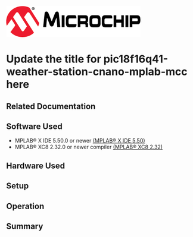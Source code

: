 <!-- Please do not change this logo with link -->

[![MCHP](images/microchip.png)](https://www.microchip.com)

# Update the title for pic18f16q41-weather-station-cnano-mplab-mcc here

<!-- This is where the introduction to the example goes, including mentioning the peripherals used -->

## Related Documentation

<!-- The “pic18f16q41-weather-station-cnano-mplab-mcc” project highlights the advanced communications peripherals found on the PIC18-Q41 
family of devices to create a PIC18 powered weather station, all with Microchip’s easy to use Curiosity Nano platform. The I2C module 
was used to interface a Bosch BME280 Weather Sensor to provide real-time measurements for temperature, relative humidity, and 
atmospheric pressure. This project also implements the 12-bit Analog to Digital Converter with Computation (ADCC) to interface an 
analog ambient light sensor which was used to measure light intensity. The SPI module was used to drive an OLED display to display 
the weather station output values in real time, and the UART module was used to also display the weather station output values over 
a serial port in real time. -->

## Software Used

<!-- All software used in this example must be listed here. Use unbreakable links!
     - MPLAB® X IDE 5.50 or newer [(microchip.com/mplab/mplab-x-ide)](http://www.microchip.com/mplab/mplab-x-ide)
     - MPLAB® XC8 2.32 or a newer compiler [(microchip.com/mplab/compilers)](http://www.microchip.com/mplab/compilers)
     - MPLAB® Code Configurator (MCC) 3.95.0 or newer [(microchip.com/mplab/mplab-code-configurator)](https://www.microchip.com/mplab/mplab-code-configurator)
     - MPLAB® Code Configurator (MCC) Device Libraries PIC10 / PIC12 / PIC16 / PIC18 MCUs [(microchip.com/mplab/mplab-code-configurator)](https://www.microchip.com/mplab/mplab-code-configurator)
     - Microchip PIC18F-Q Series Device Support (1.4.109) or newer [(packs.download.microchip.com/)](https://packs.download.microchip.com/) -->

- MPLAB® X IDE 5.50.0 or newer [(MPLAB® X IDE 5.50)](https://www.microchip.com/en-us/development-tools-tools-and-software/mplab-x-ide?utm_source=GitHub&utm_medium=TextLink&utm_campaign=MCU8_MMTCha_MPAE_Examples&utm_content=pic18f16q41-weather-station-cnano-mplab-mcc-github)
- MPLAB® XC8 2.32.0 or newer compiler [(MPLAB® XC8 2.32)](https://www.microchip.com/en-us/development-tools-tools-and-software/mplab-xc-compilers?utm_source=GitHub&utm_medium=TextLink&utm_campaign=MCU8_MMTCha_MPAE_Examples&utm_content=pic18f16q41-weather-station-cnano-mplab-mcc-github)

## Hardware Used

<!-- All hardware used in this example must be listed here. Use unbreakable links!
     - PIC18F16Q41 Curiosity Nano [(EV26Q64A)](https://www.microchip.com/Developmenttools/ProductDetails/EV26Q64A)
     - Curiosity Nano Base for Click boards™ [(AC164162)](https://www.microchip.com/Developmenttools/ProductDetails/AC164162)
     - OLED C Click board™ [(MIKROE-1585)](https://www.mikroe.com/oled-c-click) 
	 - Weather Click board™ [(MIKROE-1978)](https://www.mikroe.com/weather-click)
	 - Ambient Click board™ [(MIKROE-1890)](https://www.mikroe.com/ambient-click)
	 -->

## Setup

<!-- The Q41 Curiosity Nano Development Board (Part # EV26Q64A) was selected as the development platform for this code example. The weather station display was 
implemented using the MikroElektronika OLEDC Click board (MIKROE-1585), the Bosch BME280 environmental sensor was provided using the MikroElektronika Weather Click 
Board (MIKROE-1978), and the ambient light sensor was provided using the MikroElektronika Ambient Click Board (MIKROE-1890). The Curiosity Nano base board has 
three Click sockets. The layout of Click boards is as follows:
	- Socket 1: OLED C Click
	- Socket 2: Weather Click
	- Socket 3: Ambient Click
	
	No additional wiring is required for this example.
	
	|	Signal						  |	Microcontroller Pin |
	|---------------------------------|---------------------|
	|  UART TX						  |	RB7					|
	|  Weather Click – SDA (I2C)	  |	RB4					|
	|  Weather Click – SCL (I2C)	  |	RB6					|
	|  OLEDC Click – SDO (SPI)		  |	RC5					|
	|  OLEDC Click - SDI (SPI)		  |	RC4					|
	|  OLEDC Click – SCK (SPI)		  |	RC6					|
	|  OLEDC Click – nCS (SPI)		  |	RC7					|
	|  OLEDC Click – DC				  |	RC1					|
	|  OLEDC Click – EN				  |	RA4					|
	|  OLEDC Click – RST			  |	RA5					|
	|  OLEDC Click – RW				  |	RC3					|
	|  Ambient Click Output			  |	RC2					|
	
	
	[![MCC Pin Manager Window View](images/pin_manager.png)]
	[![Curiosity Nano Project Setup](images/project_setup.png)]

 -->

## Operation

<!-- The I2C module was used in this code example to communicate with the Bosch BME280 weather sensor to measure temperature, pressure, 
and relative humidity. For this example, the I2C module was initialized using the MPLAB Code Configurator (MCC). The I2C was configured 
to operate with a standard clock speed of 100 kHz, and since the Weather Click board incorporates pull-ups, no external pull-up resistors 
were required on the SDA and SCL pins. The slave address of the BME280 weather sensor was the default address of 0x76. The temperature, 
pressure, and humidity measurements were acquired from the Bosch BME280 weather sensor as raw uncompensated outputs.

###BME280 Weather Sensor Compensation Routines:
The I2C module was used in this example to read the temperature, pressure, and humidity from the BME280 sensor. The temperature and 
pressure are read as 20-bit unsigned values, and the relative humidity is read as a 16-bit unsigned value. These sensor measurements obtained 
using the I2C module are raw data measurements from the weather sensor, and compensation routines must be used to convert the raw sensor 
outputs to values that can be used for display. The BME280 weather sensor has a set of compensation parameters stored in the device memory 
that must be read and stored by the PIC microcontroller. These compensation parameters are all used in the conversion routines to properly 
convert the raw sensor output to the final output results. The compensation routines are used to convert the BME280 raw outputs to temperature 
in degrees Celsius, atmospheric pressure in hectopascals (equivalent to millibar), and relative humidity. The atmospheric pressure is adjusted 
in accordance with the International Standard Atmosphere to take into account the elevation at the user's location (set manually by the user 
with the ELEVATION macro in the bme280.h header file).
The compensation routines are shown below.

###Temperature Compensation Routines (°C):
```
static uint32_t BME280_compensateTemperature(void) {
    long tempV1, tempV2, t;

    tempV1 = ((((adc_T >> 3) - ((long) calibParam.dig_T1 << 1))) * ((long) calibParam.dig_T2)) >> 11;
    tempV2 = (((((adc_T >> 4) - ((long) calibParam.dig_T1)) * ((adc_T >> 4) - ((long) calibParam.dig_T1))) >> 12)*((long) calibParam.dig_T3)) >> 14;
    t_fine = tempV1 + tempV2;
    t = (t_fine * 5 + 128) >> 8;

    return t;
```
###Atmospheric Pressure Compensation Routine (in Pascals):
```
static uint32_t BME280_compensatePressure(void) {
    long pressV1, pressV2;
    uint32_t p;

    pressV1 = (((long) t_fine) >> 1) - (long) 64000;
    pressV2 = (((pressV1 >> 2) * (pressV1 >> 2)) >> 11) * ((long) calibParam.dig_P6);
    pressV2 = pressV2 + ((pressV1 * ((long) calibParam.dig_P5)) << 1);
    pressV2 = (pressV2 >> 2)+(((long) calibParam.dig_P4) << 16);
    pressV1 = (((calibParam.dig_P3 * (((pressV1 >> 2) * (pressV1 >> 2)) >> 13)) >> 3) +
            ((((long) calibParam.dig_P2) * pressV1) >> 1)) >> 18;
    pressV1 = ((((32768 + pressV1))*((long) calibParam.dig_P1)) >> 15);

    if (pressV1 == 0) {
        // avoid exception caused by division by zero
        return 0;
    }

    p = (((uint32_t) (((long) 1048576) - adc_P)-(pressV2 >> 12)))*3125;
    if (p < 0x80000000) {
        p = (p << 1) / ((uint32_t) pressV1);
    } else {
        p = (p / (uint32_t) pressV1) * 2;
    }

    pressV1 = (((long) calibParam.dig_P9) * ((long) (((p >> 3) * (p >> 3)) >> 13))) >> 12;
    pressV2 = (((long) (p >> 2)) * ((long) calibParam.dig_P8)) >> 13;
    p = (uint32_t) ((long) p + ((pressV1 + pressV2 + calibParam.dig_P7) >> 4));

    return p;
}
```

###Relative Humidity Compensation Routine (%):
```
static uint32_t BME280_compensateHumidity(void) {
    long humV;
    uint32_t h;

    humV = (t_fine - ((long) 76800));
    humV = (((((adc_H << 14) - (((long) calibParam.dig_H4) << 20) - (((long) calibParam.dig_H5) * humV)) +
            ((long) 16384)) >> 15) * (((((((humV * ((long) calibParam.dig_H6)) >> 10) *
            (((humV * ((long) calibParam.dig_H3)) >> 11) + ((long) 32768))) >> 10) +
            ((long) 2097152)) * ((long) calibParam.dig_H2) + 8192) >> 14));
    humV = (humV - (((((humV >> 15) * (humV >> 15)) >> 7) * ((long) calibParam.dig_H1)) >> 4));
    humV = (humV < 0 ? 0 : humV);
    humV = (humV > 419430400 ? 419430400 : humV);

    h = (uint32_t) (humV >> 12);
    return h;
}
```

###ADCC Module Configuration:
The ADCC was used in this code example to measure the output of the ambient light sensor. This peripheral was configured in Burst-Average mode 
for this sensor interface, which allows the ADC to core independently perform a pre-determined burst of conversions while accumulating the 
conversion results. In Burst-Average mode once the specified number of conversions have been completed, the accumulated sum of the conversion 
results is then right shifted (or divided) by the specified number of bits core independently. The purpose of this hardware feature is to allow 
the ADC to perform averaging without any software intervention. The right shifted result can be read from the ADFLTR register.

The ADC conversion result was then used to calculate the ambient light intensity in µW/cm2 using the characteristic curve provided in the sensor 
datasheet. The following code snippet shows the firmware used to perform the burst-average conversion on the ambient light sensor output, and 
the compensation routine used to convert the raw analog value to light intensity. The MPLAB Code Configurator was used to quickly and easily 
setup of the ADCC module for this sensor interface. The setup and configuration of the ADCC using MCC is shown in the figure below. The ADCC 
was configured to perform 32 burst average conversions and then right shift them by 5 (divide by 32).

###ADCC Burst-Average Mode MCC Configuration:
[![MCC ADCC Window View](images/ADCC_MCC_setup.png)]

###ADCC Computation Feature MCC Configuration:
[![MCC ADCC Computation View](images/ADCC_MCC_Computation.png)]

###Ambient Light Sensor Acquisition & Compensation:
```
float Ambient_ReadSensor(void) {
    ADPCH = AMBIENT; // Select AMBIENT analog channel as ADCC positive input;
    ADCON0bits.ADGO = 1; // Trigger burst-average ADCC conversions;
    while (ADCON0bits.ADGO); // Wait for ADC Threshold Interrupt Flag to set;
    while (!PIR2bits.ADTIF); // Wait for ADC Threshold Interrupt Flag to set;
    return (ADCC_GetFilterValue()); // Return ADC Burst Average Result;
}

float AmbientCompensation(void) {
    float Ambient_Raw, Ambient_Volt, Light_Intensity;
    Ambient_Raw = Ambient_ReadSensor();
    Ambient_Volt = (Ambient_Raw / ADCC_RESOLUTION)*(ADCC_POS_REFERENCE); // Calculate ADC voltage using conversion result;
    Light_Intensity = (POLY1_TERM1 * Ambient_Volt) + POLY1_TERM0; // Calculate ambient light intensity;
    return (Light_Intensity); // Return light intensity (uW/cm^2);
}
```

###SPI Module Configuration:


###UART Module Configuration:


###Weather Station Serial Port Output Results on MPLAB Data Visualizer:


Explain how to operate the example. Depending on complexity, step-by-step instructions and/or tables and/or images can be used -->

## Summary

<!-- Summarize what the example has shown -->
